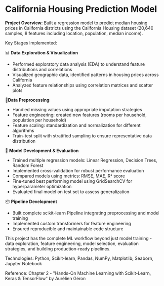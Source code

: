 # California Housing Prediction Model
**Project Overview**:
Built a regression model to predict median housing prices in California districts using the California Housing dataset (20,640 samples, 8 features including location, population, median income).

Key Stages Implemented:

📊 **Data Exploration & Visualization**
- Performed exploratory data analysis (EDA) to understand feature distributions and correlations
- Visualized geographic data, identified patterns in housing prices across California
- Analyzed feature relationships using correlation matrices and scatter plots

🔧**Data Preprocessing**
- Handled missing values using appropriate imputation strategies
- Feature engineering: created new features (rooms per household, population per household)
- Feature scaling: standardization and normalization for different algorithms
- Train-test split with stratified sampling to ensure representative data distribution

🤖 **Model Development & Evaluation**
- Trained multiple regression models: Linear Regression, Decision Trees, Random Forest
- Implemented cross-validation for robust performance evaluation
- Compared models using metrics: RMSE, MAE, R² score
- Fine-tuned best performing model using GridSearchCV for hyperparameter optimization
- Evaluated final model on test set to assess generalization

📦 **Pipeline Development**
- Built complete scikit-learn Pipeline integrating preprocessing and model training
- Implemented custom transformers for feature engineering
- Ensured reproducible and maintainable code structure

This project has the complete ML workflow beyond just model training - data exploration, feature engineering, model selection, evaluation strategies, and building production-ready pipelines.

Technologies: Python, Scikit-learn, Pandas, NumPy, Matplotlib, Seaborn, Jupyter Notebook

Reference: Chapter 2 - "Hands-On Machine Learning with Scikit-Learn, Keras & TensorFlow" by Aurélien Géron

